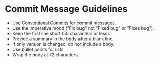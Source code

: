 # Commit Message Guidelines

- Use [Conventional Commits](https://www.conventionalcommits.org/en/v1.0.0/) for commit messages.
- Use the imperative mood ("Fix bug" not "Fixed bug" or "Fixes bug").
- Keep the first line short (50 characters or less).
- Provide a summary in the body after a blank line.
- If only version is changed, do not include a body.
- Use bullet points for lists.
- Wrap the body at 72 characters.
